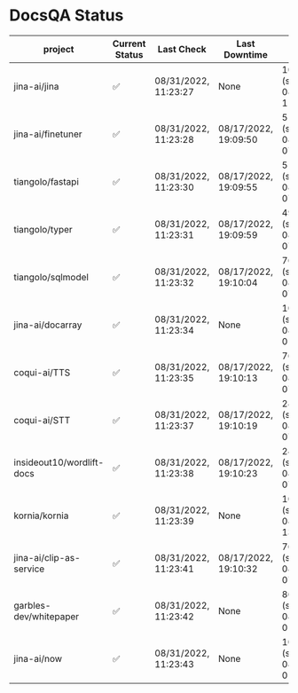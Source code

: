 # DocsQA Status

|         project         |Current Status|     Last Check     |   Last Downtime    |              % Uptime              |
|-------------------------|--------------|--------------------|--------------------|------------------------------------|
|jina-ai/jina             |✅            |08/31/2022, 11:23:27|None                |100.000 (since 08/29/2022, 11:24:14)|
|jina-ai/finetuner        |✅            |08/31/2022, 11:23:28|08/17/2022, 19:09:50|517.838 (since 08/15/2022, 07:09:42)|
|tiangolo/fastapi         |✅            |08/31/2022, 11:23:30|08/17/2022, 19:09:55|517.830 (since 08/15/2022, 07:09:42)|
|tiangolo/typer           |✅            |08/31/2022, 11:23:31|08/17/2022, 19:09:59|49.724 (since 08/15/2022, 07:09:42) |
|tiangolo/sqlmodel        |✅            |08/31/2022, 11:23:32|08/17/2022, 19:10:04|76.750 (since 08/15/2022, 07:09:42) |
|jina-ai/docarray         |✅            |08/31/2022, 11:23:34|None                |100.000 (since 08/24/2022, 01:39:12)|
|coqui-ai/TTS             |✅            |08/31/2022, 11:23:35|08/17/2022, 19:10:13|76.735 (since 08/15/2022, 07:09:42) |
|coqui-ai/STT             |✅            |08/31/2022, 11:23:37|08/17/2022, 19:10:19|287.633 (since 08/15/2022, 07:09:42)|
|insideout10/wordlift-docs|✅            |08/31/2022, 11:23:38|08/17/2022, 19:10:23|243.108 (since 08/15/2022, 07:09:42)|
|kornia/kornia            |✅            |08/31/2022, 11:23:39|None                |100.000 (since 08/30/2022, 13:49:49)|
|jina-ai/clip-as-service  |✅            |08/31/2022, 11:23:41|08/17/2022, 19:10:32|76.795 (since 08/15/2022, 07:09:42) |
|garbles-dev/whitepaper   |✅            |08/31/2022, 11:23:42|None                |86.179 (since 08/24/2022, 01:39:12) |
|jina-ai/now              |✅            |08/31/2022, 11:23:43|None                |100.000 (since 08/24/2022, 01:39:12)|
